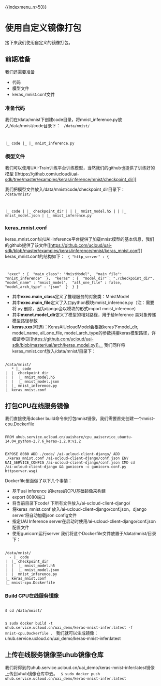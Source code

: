 {{indexmenu_n>50}}

# 使用自定义镜像打包
接下来我们使用自定义的镜像打包。

## 前期准备
我们还需要准备

  * 代码
  * 模型文件
  * keras_mnist.conf文件

### 准备代码
我们在/data/mnist下创建code目录，将mnist\_inference.py放入/data/mnist/code目录下：
<code>
/data/mnist/

|_ code
|_ |_ mnist_inference.py
</code>

### 模型文件
我们可以使用UAI-Train训练平台训练模型，当然我们的github也提供了训练好的模型 
[[https://github.com/ucloud/uai-sdk/tree/master/examples/keras/inference/mnist/checkpoint_dir]] 

我们把模型文件放入/data/mnist/code/checkpoint\_dir目录下：
<code>
/data/mnist/

|_ code
|  |_ checkpoint_dir
|  |  |_ mnist_model.h5
|  |  |_ mnist_model.json
|  |_ mnist_inference.py
</code>

### keras_mnist.conf
keras\_mnist.conf向UAI-Inference平台提供了加载mnist模型的基本信息，我们的github提供了该文件[[https://github.com/ucloud/uai-sdk/blob/master/examples/keras/inference/mnist/keras_mnist.conf]] 
keras\_mnist.conf的结构如下：
<code>
{
    "http_server" : {

​        "exec" : {
​            "main_class": "MnistModel",
​            "main_file": "mnist_inference"
​        },
​        "keras" : {
​            "model_dir" : "./checkpoint_dir",
​            "model_name" : "mnist_model",
​            "all_one_file" : false,
​            "model_arch_type" : "json"
​        }
​    }
}
</code>

   * 其中**exec.main\_class**定义了推理服务的对象类：MnistModel 
   * 其中**exec.main\_file**定义了入口python模块:mnist\_inference.py（注：需要将.py 删除，因为django会以模块的形式import mnist\_inference）
   * 其中**mxnet.model\_dir**定义了模型的相对路径，用于给Inference 类对象传递模型路径参数 
   * **keras.xxx**(可选)：KerasAiUcloudModel会根据keras下model\_dir, model\_name, all\_one\_file, model\_arch\_type的参数拼接keras模型路径，详细请参见[[https://github.com/ucloud/uai-sdk/blob/master/uai/arch/keras_model.py]]。
我们同样将keras\_mnist.conf放入/data/mnist/目录下：
<code>
/data/mnist/
   * |_ code
|  |_ checkpoint_dir
|  |  |_ mnist_model.h5
|  |  |_ mnist_model.json
|  |_ mnist_inference.py
|_ keras_mnist.conf
</code>

## 打包CPU在线服务镜像
我们直接使用docker build命令来打包mnist镜像，我们需要首先创建一个mnist-cpu.Dockerfile

<code>
FROM uhub.service.ucloud.cn/uaishare/cpu_uaiservice_ubuntu-14.04_python-2.7.6_keras-1.2.0:v1.2

EXPOSE 8080
ADD ./code/ /ai-ucloud-client-django/
ADD ./keras_mnist.conf  /ai-ucloud-client-django/conf.json
ENV UAI_SERVICE_CONFIG /ai-ucloud-client-django/conf.json
CMD cd /ai-ucloud-client-django && gunicorn -c gunicorn.conf.py httpserver.wsgi
</code>

Dockerfile里面做了以下几个事情：
  - 基于uai inference 的keras的CPU基础镜像来构建
  - export 8080端口
  - 将当前目录下code/ 下所有文件放入/ai-ucloud-client-django/
  - 将keras\_mnist.conf 放入/ai-ucloud-client-django/conf.json，django server将自动加载json config文件
  - 指定UAI Inference server在启动时使用/ai-ucloud-client-django/conf.json 配置文件
  - 使用gunicorn运行server
我们将这个Dockerfile文件放置于/data/mnist/目录下：
<code>
/data/mnist/
  - |_ code
|  |_ checkpoint_dir
|  |  |_ mnist_model.h5
|  |  |_ mnist_model.json
|  |_ mnist_inference.py
|_ keras_mnist.conf
|_ mnist-cpu.Dockerfile
</code>

### Build CPU在线服务镜像
<code>
$ cd /data/mnist/

$ sudo docker build -t uhub.service.ucloud.cn/uai_demo/keras-mnist-infer:latest -f mnist-cpu.Dockerfile .
</code>
我们就可以生成镜像：uhub.service.ucloud.cn/uai\_demo/keras-mnist-infer:latest

## 上传在线服务镜像至uhub镜像仓库
我们将得到的uhub.service.ucloud.cn/uai\_demo/keras-mnist-infer:latest镜像上传到uhub镜像仓库中去。
<code>
$ sudo docker push uhub.service.ucloud.cn/uai_demo/keras-mnist-infer:latest
</code>

